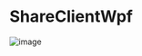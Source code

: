 # ShareClientWpf
![image](https://user-images.githubusercontent.com/54029057/147794081-5812750d-6fe3-4d95-9bd5-269f60948607.png)
